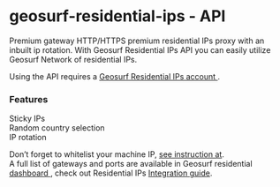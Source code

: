 # geosurf-residential-ips - API

Premium gateway HTTP/HTTPS premium residential IPs proxy with an inbuilt ip rotation.
With Geosurf Residential IPs API you can easily utilize Geosurf Network of residential IPs.

Using the API requires a <a href="http://www.geosurf.com/products/residential-ips/">Geosurf Residential IPs account </a>.

### Features

Sticky IPs <br>
Random country selection<br>
IP rotation<br>

Don’t forget to whitelist your machine IP, <a href="http://www.geosurf.com/resources/faq/#toggle-id-31">see instruction at</a>.
<br>
A full list of gateways and ports are available in Geosurf residential <a href="http://client.geosurf.io">dashboard </a>, check out Residential IPs <a href="http://www.geosurf.com/resources/residential-ips-integration-guide/">Integration guide</a>.


